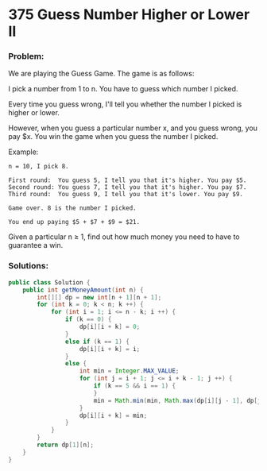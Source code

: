 # 375 Guess Number Higher or Lower II

### Problem:

We are playing the Guess Game. The game is as follows:

I pick a number from 1 to n. You have to guess which number I picked.

Every time you guess wrong, I'll tell you whether the number I picked is higher or lower.

However, when you guess a particular number x, and you guess wrong, you pay $x. You win the game when you guess the number I picked.

Example:

```
n = 10, I pick 8.

First round:  You guess 5, I tell you that it's higher. You pay $5.
Second round: You guess 7, I tell you that it's higher. You pay $7.
Third round:  You guess 9, I tell you that it's lower. You pay $9.

Game over. 8 is the number I picked.

You end up paying $5 + $7 + $9 = $21.
```
Given a particular n ≥ 1, find out how much money you need to have to guarantee a win.

### Solutions:

```java
public class Solution {
    public int getMoneyAmount(int n) {
        int[][] dp = new int[n + 1][n + 1];
        for (int k = 0; k < n; k ++) {
            for (int i = 1; i <= n - k; i ++) {
                if (k == 0) {
                    dp[i][i + k] = 0;
                }
                else if (k == 1) {
                    dp[i][i + k] = i;
                }
                else {
                    int min = Integer.MAX_VALUE;
                    for (int j = i + 1; j <= i + k - 1; j ++) {
                        if (k == 5 && i == 1) {
                        }
                        min = Math.min(min, Math.max(dp[i][j - 1], dp[j + 1][i + k]) + j);
                    }
                    dp[i][i + k] = min;
                }
            }
        }
        return dp[1][n];
    }
}
```